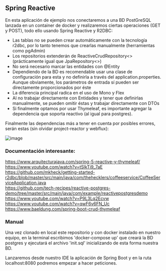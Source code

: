 ## Spring Reactive

En esta aplicación de ejemplo nos conectaremos a una BD PostGreSQL lanzada en un container de docker
y realizaremos ciertas operaciones (GET y POST), todo ello usando Spring Reactive y R2DBC: 
 - Las tablas no se pueden crear automáticamente con la tecnología r2dbc, por
lo tanto tenemos que crearlas manualmente (herramientas como pgAdmin)
 - Los repositorios extenderán de ReactiveCrudRepository<> (prácticamente igual que JpaRepository<>)
 - No será necesario marcar las entidades con @Entity
 - Dependiendo de la BD es recomendable usar una clase de configuración para esta y no definirla a
través del application.properties. Aunque obviamente, los parámetros de entrada sí pueden ser directamente
proporcionados por éste
 - La diferencia principal radica en el uso de Mono y Flex
 - Al no trabajar directamente con Entidades y tener que definirlas manualmente, se pueden omitir éstas y
trabajar directamente con DTOs
- Si finalmente optamos por usar Thymeleaf, es importante agregar la dependencia que soporta reactivo (al igual para postgres).

Finalmente las dependencias más a tener en cuenta por posibles errores, serán estas (sin olvidar project-reactor y webflux):  

![image](https://user-images.githubusercontent.com/101171440/183850913-681c3e1d-d47b-4619-b648-b2c978af2206.png)

### Documentación interesante:
https://www.arquitecturajava.com/spring-5-reactive-y-thymeleaf/   
https://www.youtube.com/watch?v=tSlkTi9_7aE   
https://github.com/mkheck/getting-started-r2dbc/blob/master/src/main/java/com/thehecklers/coffeeservice/CoffeeServiceApplication.java    
https://github.com/tech-recipes/reactive-postgres-demo/tree/master/src/main/java/com/example/reactivepostgresdemo    
https://www.youtube.com/watch?v=P9L3Lq2Ecvw    
https://www.youtube.com/watch?v=qwF6v6FN_Uc   
https://www.baeldung.com/spring-boot-crud-thymeleaf   

### Manual

Una vez clonado en local este repositorio y con docker instalado en nuestro equipo, en la terminal escribimos 'docker-compose up' 
que creará la BD postgres y ejecutará el archivo 'init.sql' inicializando de esta forma nuestra BD.

Lanzaremos desde nuestro IDE la aplicación de Spring Boot y en la ruta localhost:8080 podremos empezar a hacer peticiones.
